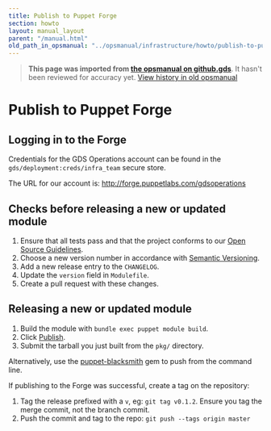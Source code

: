 ```yaml
---
title: Publish to Puppet Forge
section: howto
layout: manual_layout
parent: "/manual.html"
old_path_in_opsmanual: "../opsmanual/infrastructure/howto/publish-to-puppet-forge.md"
---
```




> **This page was imported from [the opsmanual on github.gds](https://github.gds/gds/opsmanual)**.
It hasn't been reviewed for accuracy yet.
[View history in old opsmanual](https://github.gds/gds/opsmanual/tree/master/infrastructure/howto/publish-to-puppet-forge.md)


# Publish to Puppet Forge

## Logging in to the Forge

Credentials for the GDS Operations account can be found in the
`gds/deployment:creds/infra_team` secure store.

The URL for our account is: <http://forge.puppetlabs.com/gdsoperations>

## Checks before releasing a new or updated module

1)  Ensure that all tests pass and that the project conforms to our
    [Open Source
    Guidelines](https://gds-operations.github.io/guidelines/).
2)  Choose a new version number in accordance with [Semantic
    Versioning](http://semver.org/).
3)  Add a new release entry to the `CHANGELOG`.
4)  Update the `version` field in `Modulefile`.
5)  Create a pull request with these changes.

## Releasing a new or updated module

1)  Build the module with `bundle exec puppet module build`.
2)  Click [Publish](https://forge.puppetlabs.com/upload).
3)  Submit the tarball you just built from the `pkg/` directory.

Alternatively, use the
[puppet-blacksmith](https://github.com/maestrodev/puppet-blacksmith) gem
to push from the command line.

If publishing to the Forge was successful, create a tag on the
repository:

1)  Tag the release prefixed with a `v`, eg: `git tag v0.1.2`. Ensure
    you tag the merge commit, not the branch commit.
2)  Push the commit and tag to the repo: `git push --tags origin master`



